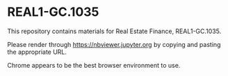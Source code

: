 # REAL1-GC.1035
This repository contains materials for Real Estate Finance, REAL1-GC.1035.

Please render through https://nbviewer.jupyter.org by copying and pasting the appropriate URL.  

Chrome appears to be the best browser environment to use.
